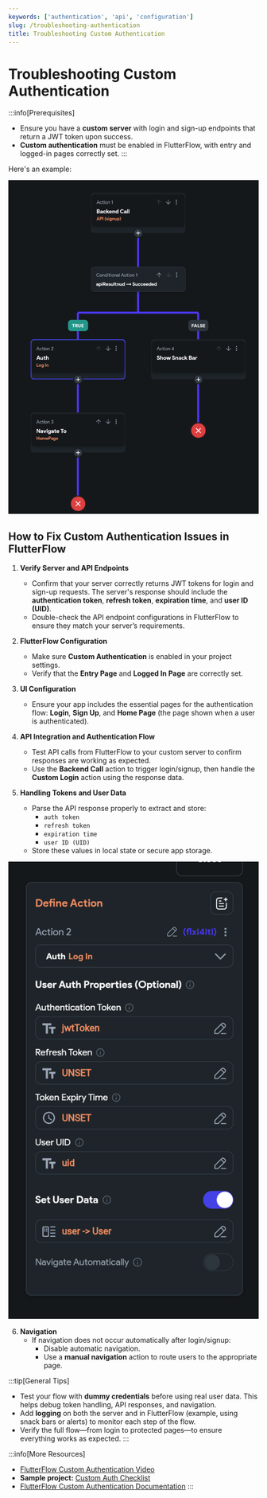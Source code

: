 ```yaml
---
keywords: ['authentication', 'api', 'configuration']
slug: /troubleshooting-authentication
title: Troubleshooting Custom Authentication
---
```

# Troubleshooting Custom Authentication

:::info[Prerequisites]
- Ensure you have a **custom server** with login and sign-up endpoints that return a JWT token upon success.
- **Custom authentication** must be enabled in FlutterFlow, with entry and logged-in pages correctly set.
:::

Here's an example:

![](../assets/20250430121149388590.png)

## How to Fix Custom Authentication Issues in FlutterFlow

1. **Verify Server and API Endpoints**
    - Confirm that your server correctly returns JWT tokens for login and sign-up requests. The server's response should include the **authentication token**, **refresh token**, **expiration time**, and **user ID (UID)**.
    - Double-check the API endpoint configurations in FlutterFlow to ensure they match your server’s requirements.

2. **FlutterFlow Configuration**
    - Make sure **Custom Authentication** is enabled in your project settings.
    - Verify that the **Entry Page** and **Logged In Page** are correctly set.

3. **UI Configuration**
    - Ensure your app includes the essential pages for the authentication flow: **Login**, **Sign Up**, and **Home Page** (the page shown when a user is authenticated).

4. **API Integration and Authentication Flow**
    - Test API calls from FlutterFlow to your custom server to confirm responses are working as expected.
    - Use the **Backend Call** action to trigger login/signup, then handle the **Custom Login** action using the response data.

5. **Handling Tokens and User Data**
    - Parse the API response properly to extract and store:
      - `auth token`
      - `refresh token`
      - `expiration time`
      - `user ID (UID)`
    - Store these values in local state or secure app storage.

  ![](../assets/20250430121149749937.png)

6. **Navigation**
    - If navigation does not occur automatically after login/signup:
      - Disable automatic navigation.
      - Use a **manual navigation** action to route users to the appropriate page.

:::tip[General Tips]
- Test your flow with **dummy credentials** before using real user data. This helps debug token handling, API responses, and navigation.
- Add **logging** on both the server and in FlutterFlow (example, using snack bars or alerts) to monitor each step of the flow.
- Verify the full flow—from login to protected pages—to ensure everything works as expected.
:::

:::info[More Resources]
- [FlutterFlow Custom Authentication Video](https://www.youtube.com/watch?v=hnX3CvBtGvI)
- **Sample project:** [Custom Auth Checklist](https://app.flutterflow.io/project/custom-auth-checklist-fdjkno)
- [FlutterFlow Custom Authentication Documentation](https://docs.flutterflow.io/data-and-backend/custom-authentication)
:::